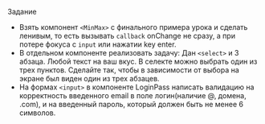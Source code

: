Задание

- Взять компонент `<MinMax>` с финального примера урока и сделать ленивым, то есть вызывать `callback` onChange не сразу, а при потере фокуса с `input` или нажатии key enter.
- В отдельном компоненте реализовать задачу:
  Дан `<select>` и 3 абзаца. Любой текст на ваш вкус. В селекте можно выбрать один из трех пунктов. Сделайте так, чтобы в зависимости от выбора на экране был виден один из трех абзацев.
- На формах `<input>` в компоненте LoginPass написать валидацию на корректность введенного email в поле логин(наличие @, домена, .com), и на введенный пароль, который должен быть не менее 6 символов.
